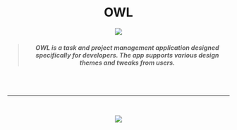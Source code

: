 <div align="center">
<br><br>

# OWL

<img src="https://github.com/user-attachments/assets/9c234d73-c7b3-48ff-8819-5a17f77bf648" />

> #### ***OWL is a task and project management application designed specifically for developers. The app supports various design themes and tweaks from users.***

<br><br><hr><br>

<img src="https://github.com/user-attachments/assets/247e4def-6b81-4606-a7d5-c3344eae7fd9" />

</div>
